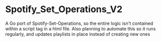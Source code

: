 # Spotify_Set_Operations_V2
A Go port of Spotify-Set-Operations, so the entire logic isn't contained within a script tag in a html file. Also planning to automate this so it runs regularly, and updates playlists in place instead of creating new ones
